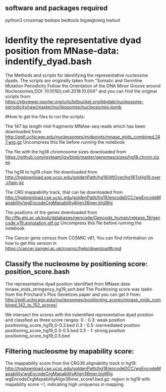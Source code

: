 ## software and packages required
python3
crossmap
bedops
bedtools
bigwigtowig
bwtool 

# Idenfity the representative dyad position from MNase-data: indentify_dyad.bash
The Methods and scripts for identifying the representative nucleosme dyads. The scripts are originally taken from "Somatic and Germline Mutation Periodicity Follow the Orientation of the DNA Minor Groove around Nucleosomes,DOI: 10.1016/j.cell.2018.10.004" and you can find the original scripts from: https://nbviewer.jupyter.org/urls/bitbucket.org/bbglab/nucleosome-periodicity/raw/master/nucleosomes/nucleosomes.ipynb


#How to get the files to run the scripts:

The 147 bp length mid-fragments MNAse-seq reads which has been downloaded from http://eqtl.uchicago.edu/nucleosomes/midpoints/mnase_mids_combined_147.wig.gz
Uncompress this file before running the notebook

The file with the hg18 chromosome sizes downloaded from https://github.com/igvteam/igv/blob/master/genomes/sizes/hg18.chrom.sizes

The hg18 to hg19 chain file downloaded from http://hgdownload.soe.ucsc.edu/goldenPath/hg18/liftOver/hg18ToHg19.over.chain.gz

The CRG mappability track, that can be downloaded from http://hgdownload.cse.ucsc.edu/goldenPath/hg19/encodeDCC/wgEncodeMapability/wgEncodeCrgMapabilityAlign36mer.bigWig

The positions of the genes downloaded from ftp://ftp.ebi.ac.uk/pub/databases/gencode/Gencode_human/release_19/gencode.v19.annotation.gtf.gz
Uncompress this file before running the notebook

The Cancer gene census from COSMIC v81, You can find information on how to get this version in https://cancer.sanger.ac.uk/cosmic/help/download#cmd


## Classify the nucleosme by positioning score: position_score.bash
The representative dyad position identified from MNase data:
mnase_mids_stringency_hg19_sort.bed
The Positioning score was taekn from the Prirchard's Plos Genetices paper and you can get it from:
http://eqtl.uchicago.edu/nucleosomes/positioning_scores/mnase_mids_combined_142_to_152_scores/

We intersect the scores with the indentified representative dyad position and classfied as three score ranges:
0 - 0.3: weak position  positioning_score_hg19_0-0.3.bed
0.3 - 0.5: inermediated position positioning_score_hg19_0.3-0.5.bed
0.5 - 1: strong position positioning_score_hg19_0.5.bed

## Filtering nucleosme by mapability score:
The mappability score from the CRG36 alignability track in hg19:
http://hgdownload.cse.ucsc.edu/goldenPath/hg19/encodeDCC/wgEncodeMapability/wgEncodeCrgMapabilityAlign36mer.bigWig
wgEncodeCrgMapabilityAlign36mer_score1.bed.gz:
region in hg19 with mapability score =1, indicating high uniquenss in mapping

